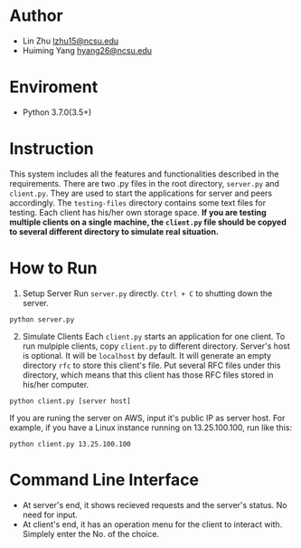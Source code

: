 # Author
- Lin Zhu lzhu15@ncsu.edu
- Huiming Yang hyang26@ncsu.edu

# Enviroment
- Python 3.7.0(3.5+)

# Instruction
This system includes all the features and functionalities described in the requirements. There are two .py files in the root directory, `server.py` and `client.py`. They are used to start the applications for server and peers accordingly. The `testing-files` directory contains some text files for testing. Each client has his/her own storage space. **If you are testing multiple clients on a single machine, the `client.py` file should be copyed to several different directory to simulate real situation.**

# How to Run
1. Setup Server
Run `server.py` directly. `Ctrl + C` to shutting down the server.
```
python server.py
```

2. Simulate Clients
Each `client.py` starts an application for one client. To run mulpiple clients, copy `client.py` to different directory. Server's host is optional. It will be `localhost` by default.  It will generate an empty directory `rfc` to store this client's file. Put several RFC files under this directory, which means that this client has those RFC files stored in his/her computer.
```
python client.py [server host]
```
If you are runing the server on AWS, input it's public IP as server host. For example, if you have a Linux instance running on 13.25.100.100, run like this:
```
python client.py 13.25.100.100
```
# Command Line Interface
- At server's end, it shows recieved requests and the server's status. No need for input.
- At client's end, it has an operation menu for the client to interact with. Simplely enter the No. of the choice.